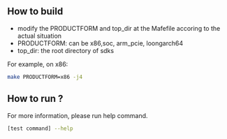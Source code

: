 ## How to build
 * modify the PRODUCTFORM and top_dir at the Mafefile accoring to the actual situation
 * PRODUCTFORM: can be x86,soc, arm_pcie, loongarch64
 * top_dir: the root directory of sdks

For example, on x86:
``` bash
make PRODUCTFORM=x86 -j4
```
## How to run ?

For more information, please run help command.
``` bash 
[test command] --help
```